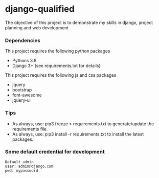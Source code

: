 # django-qualified
The objective of this project is to demonstrate my skills in django, project planning and web development

### Dependencies
This project requires the following python packages
* Pythons 3.8
* Django 3+ (see requirements.txt for details)

This project requires the following js and css packages
* jquery
* bootstrap
* font-awesome
* jquery-ui 

### Tips
* As always, use: pip3 freeze > requirements.txt to generate/update the requirements file.
* As always, use: pip3 install -r requirements.txt to install the latest packages.

### Some default credential for development
```
Default admin
user: admin@django.com
pwd: mypassword
```